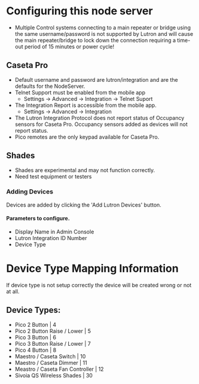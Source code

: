 # Configuring this node server
- Multiple Control systems connecting to a main repeater or bridge using the same username/password is not supported by Lutron and will cause the main repeater/bridge to lock down the connection requiring a time-out period of 15 minutes or power cycle!

## Caseta Pro
- Default username and password are lutron/integration and are the defaults for the NodeServer.
- Telnet Support must be enabled from the mobile app
  - Settings -> Advanced -> Integration -> Telnet Suport
- The Integration Report is accessible from the mobile app.
  - Settings -> Advanced -> Integration
- The Lutron Integration Protocol does not report status of Occupancy sensors for Caseta Pro.  Occupancy sensors added as devices will not report status.
- Pico remotes are the only keypad available for Caseta Pro.

## Shades
- Shades are experimental and may not function correctly.
- Need test equipment or testers

### Adding Devices
Devices are added by clicking the 'Add Lutron Devices' button.

#### Parameters to configure.
- Display Name in Admin Console
- Lutron Integration ID Number
- Device Type

# Device Type Mapping Information

If device type is not setup correctly the device will be created wrong or not at all.

## Device Types:
- Pico 2 Button                     | 4 
- Pico 2 Button Raise / Lower       | 5 
- Pico 3 Button                     | 6 
- Pico 3 Button Raise / Lower       | 7 
- Pico 4 Button                     | 8 
- Maestro / Caseta Switch           | 10 
- Maestro / Caseta Dimmer           | 11 
- Meastro / Caseta Fan Controller   | 12 
- Sivoia QS Wireless Shades         | 30 